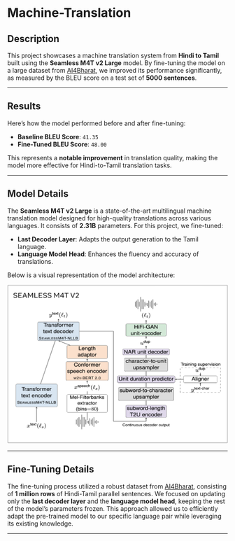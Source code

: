 # Machine-Translation

## Description

This project showcases a machine translation system from **Hindi to Tamil** built using the **Seamless M4T v2 Large** model. By fine-tuning the model on a large dataset from [AI4Bharat](https://ai4bharat.org/), we improved its performance significantly, as measured by the BLEU score on a test set of **5000 sentences**.

---

## Results

Here’s how the model performed before and after fine-tuning:

- **Baseline BLEU Score**: `41.35`
- **Fine-Tuned BLEU Score**: `48.00`

This represents a **notable improvement** in translation quality, making the model more effective for Hindi-to-Tamil translation tasks.

---

## Model Details

The **Seamless M4T v2 Large** is a state-of-the-art multilingual machine translation model designed for high-quality translations across various languages. It consists of **2.31B** parameters. For this project, we fine-tuned:

- **Last Decoder Layer**: Adapts the output generation to the Tamil language.
- **Language Model Head**: Enhances the fluency and accuracy of translations.

Below is a visual representation of the model architecture:

![Model Architecture](assets/png1.png)


---

## Fine-Tuning Details

The fine-tuning process utilized a robust dataset from [AI4Bharat](https://ai4bharat.org/), consisting of **1 million rows** of Hindi-Tamil parallel sentences. We focused on updating only the **last decoder layer** and the **language model head**, keeping the rest of the model’s parameters frozen. This approach allowed us to efficiently adapt the pre-trained model to our specific language pair while leveraging its existing knowledge.

---


